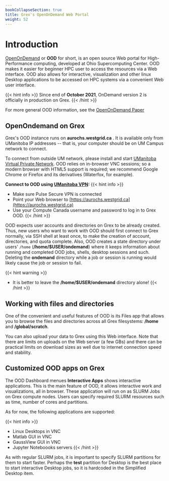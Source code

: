 ```yaml
---
bookCollapseSection: true
title: Grex's OpenOnDemand Web Portal
weight: 52
---
```


# Introduction

[OpenOnDemand](https://openondemand.org/ "OpenOnDemand") or __OOD__ for short, is an open source Web portal for High-Performance computing, developed at Ohio Supercomputing Center. OOD makes it easier for beginner HPC user to access the resources via a Web interface. OOD also allows for interactive, visualization and other linux Desktop applications to be accessed on HPC systems via a convenient Web user interface.

{{< hint info >}}
Since end of __October 2021__, OnDemand version 2 is officially in production  on Grex. 
{{< /hint >}}

For more general OOD information, see the [OpenOnDemand Paper](https://joss.theoj.org/papers/10.21105/joss.00622 "OpenOnDemand Paper")

## OpenOndemand on Grex 

Grex's OOD instance runs on **aurochs.westgrid.ca** . It is available only from UManitoba IP addresses -- that is, your computer should be on UM Campus network to connect. 

To connect from outside UM network, please install and start [UManitoba Virtual Private Network](https://umanitoba.ca/computing/ist/connect/virtualpn.html). OOD relies on in-browser VNC sessions; so a modern browser with HTML5 support is required; we recommend Google Chrome or Firefox and its derivatives (Waterfox, for example).

**Connect to OOD using [UManitoba VPN](https://umanitoba.ca/computing/ist/connect/virtualpn.html):**
{{< hint info >}}
 - Make sure Pulse Secure VPN is connected
 - Point your Web browser to [https://aurochs.westgrid.ca](https://aurochs.westgrid.ca) 
 - Use your Compute Canada username and password to log in to Grex OOD.
{{< /hint >}}

<!-- 
When connected, you will see the following screen with the current Grex Message-of-the-day (MOTD):
![](ood-frontpage.jpg)
-->

OOD expects user accounts and directories on Grex to be already created. Thus, new users who want to work with OOD should first connect to Grex normally, via SSH shell at least once, to make the creation of account, directories, and quota complete. Also, OOD creates a state directory under users' ``/home`` (__/home/$USER/ondemand__) where it keeps information about running and completed OOD jobs, shells, desktop sessions and such. Deleting the __ondemand__ directory while a job or session is running would likely cause the job or session to fail.

{{< hint warning >}}
 - It is better to leave the __/home/$USER/ondemand__ directory alone!
{{< /hint >}}

## Working with files and directories

One of the convenient and useful features of OOD is its Files app that allows you to browse the files and directories
across all Grex filesystems: __/home__ and __/global/scratch__. 

<!--
![](ood-files.png)
-->

You can also upload your data to Grex using this Web interface. Note that there are limits on uploads on the Web server (a few GBs) and there can be practical limits on download sizes as well due to internet connection speed and stability.

## Customized OOD apps on Grex

The OOD Dashboard menues __Interactive Apps__ shows interactive applications. This is the main feature of OOD, it allows interactive work and visualizations, all in browser. These application will run on as SLURM Jobs on Grex compute nodes. Users can specify required SLURM resources such as time, number of cores and partitions.

<!--
![](ood-applications.jpg)
-->

As for now, the following applications are supported:

{{< hint info >}}
 - Linux Desktops in VNC
 - Matlab GUI in VNC
 - GaussView GUI in VNC
 - Jupyter Noteboooks servers
{{< /hint >}}

As with regular SLURM jobs, it is important to specify SLURM partitions for them to start faster. Perhaps the __test__ partition for Desktop is the best place to start interactive Desktop jobs, so it is hardcoded in the Simplified Desktop item.
 
<!--
-->
